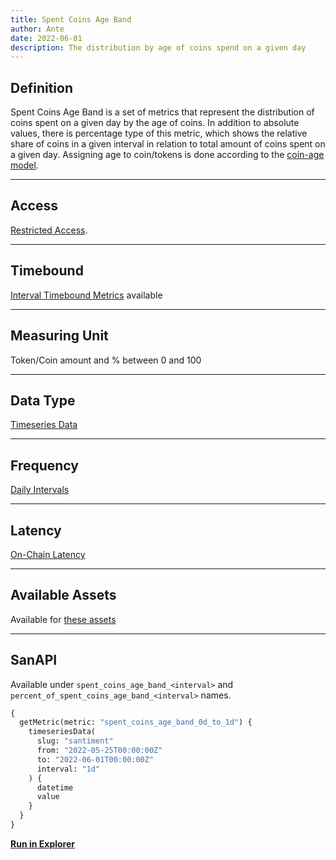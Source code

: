 ```yaml
---
title: Spent Coins Age Band
author: Ante
date: 2022-06-01
description: The distribution by age of coins spend on a given day
---
```


## Definition

Spent Coins Age Band is a set of metrics that represent the distribution of coins
spent on a given day by the age of coins. In addition to absolute values, there
is percentage type of this metric, which shows the relative share of coins in a
given interval in relation to total amount of coins spent on a given day.
Assigning age to coin/tokens is done according to the [coin-age model](/metrics/details/stack-coin-age-model).

---

## Access

[Restricted Access](/metrics/details/access#restricted-access).

---

## Timebound

[Interval Timebound Metrics](/metrics/details/interval_timebound) available

---

## Measuring Unit

Token/Coin amount and % between 0 and 100

---

## Data Type

[Timeseries Data](/metrics/details/data-type#timeseries-data)

---

## Frequency

[Daily Intervals](/metrics/details/frequency#daily-frequency)

---

## Latency

[On-Chain Latency](/metrics/details/latency#on-chain-latency)

---

## Available Assets

Available for [these
assets](<https://api.santiment.net/graphiql?variables=&query=%7B%0A%20%20getMetric(metric%3A%20%22spent_coins_age_band_0d_to_1d%22)%20%7B%0A%20%20%20%20metadata%20%7B%0A%20%20%20%20%20%20availableSlugs%0A%20%20%20%20%7D%0A%20%20%7D%0A%7D%0A>)

---

## SanAPI

Available under `spent_coins_age_band_<interval>` and `percent_of_spent_coins_age_band_<interval>` names.

```graphql
{
  getMetric(metric: "spent_coins_age_band_0d_to_1d") {
    timeseriesData(
      slug: "santiment"
      from: "2022-05-25T00:00:00Z"
      to: "2022-06-01T00:00:00Z"
      interval: "1d"
    ) {
      datetime
      value
    }
  }
}
```

**[Run in Explorer](<https://api.santiment.net/graphiql?query=%7B%0A%20%20getMetric(metric%3A%20%22spent_coins_age_band_0d_to_1d%22)%20%7B%0A%20%20%20%20timeseriesData(%0A%20%20%20%20%20%20slug%3A%20%22santiment%22%0A%20%20%20%20%20%20from%3A%20%222022-05-25T00%3A00%3A00Z%22%0A%20%20%20%20%20%20to%3A%20%222022-06-01T00%3A00%3A00Z%22%0A%20%20%20%20%20%20interval%3A%20%221d%22%0A%20%20%20%20)%20%7B%0A%20%20%20%20%20%20datetime%0A%20%20%20%20%20%20value%0A%20%20%20%20%7D%0A%20%20%7D%0A%7D>)**

